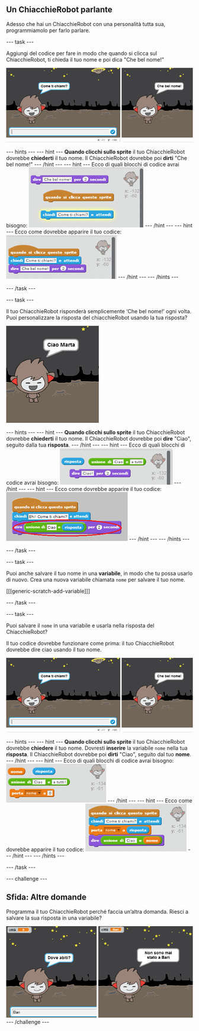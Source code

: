 ## Un ChiacchieRobot parlante

Adesso che hai un ChiacchieRobot con una personalità tutta sua, programmiamolo per farlo parlare.

\--- task \---

Aggiungi del codice per fare in modo che quando si clicca sul ChiacchieRobot, ti chieda il tuo nome e poi dica "Che bel nome!"

![Testare la risposta del ChiacchieRobot](images/chatbot-ask-test.png)

\--- hints \--- \--- hint \--- **Quando clicchi sullo sprite** il tuo ChiacchieRobot dovrebbe **chiederti** il tuo nome. Il ChiacchieRobot dovrebbe poi **dirti** "Che bel nome!" \--- /hint \--- \--- hint \--- Ecco di quali blocchi di codice avrai bisogno: ![Blocks for a ChatBot reply](images/chatbot-ask-blocks.png) \--- /hint \--- \--- hint \--- Ecco come dovrebbe apparire il tuo codice: ![Code for a ChatBot reply](images/chatbot-ask-code.png) \--- /hint \--- \--- /hints \---

\--- /task \---

\--- task \---

Il tuo ChiacchieRobot risponderà semplicemente ‘Che bel nome!’ ogni volta. Puoi personalizzare la risposta del chiacchieRobot usando la tua risposta?

![Testare una risposta personalizzata](images/chatbot-answer-test.png)

\--- hints \--- \--- hint \--- **Quando clicchi sullo sprite** il tuo ChiacchieRobot dovrebbe **chiederti** il tuo nome. Il ChiacchieRobot dovrebbe poi **dire** "Ciao", seguito dalla tua **risposta**. \--- /hint \--- \--- hint \--- Ecco di quali blocchi di codice avrai bisogno: ![Blocks for a personalised reply](images/chatbot-answer-blocks.png) \--- /hint \--- \--- hint \--- Ecco come dovrebbe apparire il tuo codice: ![Code for a personalised reply](images/chatbot-answer-code.png) \--- /hint \--- \--- /hints \---

\--- /task \---

\--- task \---

Puoi anche salvare il tuo nome in una **variabile**, in modo che tu possa usarlo di nuovo. Crea una nuova variabile chiamata `nome` per salvare il tuo nome.

[[[generic-scratch-add-variable]]]

\--- /task \---

\--- task \---

Puoi salvare il `nome` in una variabile e usarla nella risposta del ChiacchieRobot?

Il tuo codice dovrebbe funzionare come prima: il tuo ChiacchieRobot dovrebbe dire ciao usando il tuo nome.

![Applicare la variabile 'nome'](images/chatbot-ask-test.png)

\--- hints \--- \--- hint \--- **Quando clicchi sullo sprite** il tuo ChiacchieRobot dovrebbe **chiedere** il tuo nome. Dovresti **inserire** la variabile `nome` nella tua **risposta**. Il ChiacchieRobot dovrebbe poi **dirti** "Ciao", seguito dal tuo **nome**. \--- /hint \--- \--- hint \--- Ecco di quali blocchi di codice avrai bisogno: ![Blocks for a 'name' variable](images/chatbot-variable-blocks.png) \--- /hint \--- \--- hint \--- Ecco come dovrebbe apparire il tuo codice: ![Code for a 'name' variable](images/chatbot-variable-code.png) \--- /hint \--- \--- /hints \---

\--- /task \---

\--- challenge \---

## Sfida: Altre domande

Programma il tuo ChiacchieRobot perché faccia un’altra domanda. Riesci a salvare la sua risposta in una variabile?

![Altre domande](images/chatbot-question.png) \--- /challenge \---